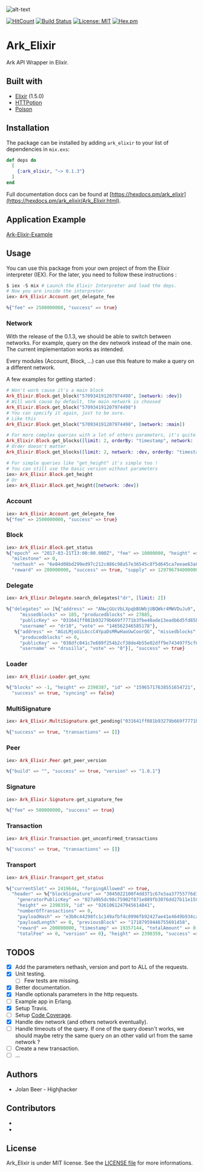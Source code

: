 ![alt-text](https://i.imgur.com/NzAX0oB.png)

[![HitCount](http://hits.dwyl.io/Highjhacker/Ark-Elixir.svg)](http://hits.dwyl.io/Highjhacker/Ark-Elixir) [![Build Status](https://travis-ci.org/Highjhacker/Ark-Elixir.svg?branch=master)](https://travis-ci.org/Highjhacker/Ark-Elixir) [![License: MIT](https://img.shields.io/badge/License-MIT-yellow.svg)](https://opensource.org/licenses/MIT) [![Hex.pm](https://img.shields.io/hexpm/v/ark_elixir.svg)](https://hex.pm/packages/ark_elixir)

# Ark_Elixir

Ark API Wrapper in Elixir.

## Built with
- [Elixir](https://elixir-lang.org/) (1.5.0)
- [HTTPotion](https://github.com/myfreeweb/httpotion)
- [Poison](https://github.com/devinus/poison)

## Installation

The package can be installed by adding `ark_elixir` to your list of dependencies in `mix.exs`:

```elixir
def deps do
  [
    {:ark_elixir, "~> 0.1.3"}
  ]
end
```

Full documentation docs can be found at [https://hexdocs.pm/ark_elixir](https://hexdocs.pm/ark_elixir/Ark_Elixir.html).

## Application Example

[Ark-Elixir-Example](https://github.com/Highjhacker/Ark-Elixir-Example)

## Usage

You can use this package from your own project of from the Elixir interpreter (IEX). For the
later, you need to follow these instructions :

```elixir
$ iex -S mix # Launch the Elixir Interpreter and load the deps.
# Now you are inside the interpreter.
iex> Ark_Elixir.Account.get_delegate_fee

%{"fee" => 2500000000, "success" => true}
```

### Network
With the release of the 0.1.3, we should be able to switch between networks. For example, query on the
dev network instead of the main one. The current implementation works as intended.

Every modules (Account, Block, ...) can use this feature to make a query on a different network.

A few examples for getting started :

```elixir
# Won't work cause it's a main block
Ark_Elixir.Block.get_block("570934191207974498", [network: :dev])
# Will work cause by default, the main network is choosed
Ark_Elixir.Block.get_block("570934191207974498")
# You can specify it again, just to be sure.
# Like this
Ark_Elixir.Block.get_block("570934191207974498", [network: :main])

# For more complex queries with a lot of others parameters, it's quite simple too
Ark_Elixir.Block.get_blocks([limit: 2, orderBy: "timestamp", network: :dev])
# Order doesn't matter
Ark_Elixir.Block.get_blocks([limit: 2, network: :dev, orderBy: "timestamp"])

# For simple queries like "get_height" it's simple too !
# You can still use the basic version without parameters
iex> Ark_Elixir.Block.get_height
# Or
iex> Ark_Elixir.Block.get_height([network: :dev])
```

### Account

```elixir
iex> Ark_Elixir.Account.get_delegate_fee
%{"fee" => 2500000000, "success" => true}
```

### Block

```elixir
iex> Ark_Elixir.Block.get_status
%{"epoch" => "2017-03-21T13:00:00.000Z", "fee" => 10000000, "height" => 2398397,
  "milestone" => 0,
  "nethash" => "6e84d08bd299ed97c212c886c98a57e36545c8f5d645ca7eeae63a8bd62d8988",
  "reward" => 200000000, "success" => true, "supply" => 12979679400000000}
```

### Delegate

```elixir
iex> Ark_Elixir.Delegate.search_delegates("dr", [limit: 2])

%{"delegates" => [%{"address" => "ANwjGUcVbLXpqbBUWbjUBQWkr4MWVDuJu9",
     "missedblocks" => 185, "producedblocks" => 27885,
     "publicKey" => "031641ff081b93279b669f7771b3fbe48ade13eadb6d5fd85bdd025655e349f008",
     "username" => "dr10", "vote" => "146562346585178"},
   %{"address" => "AGzLMjoUiLbccC4YpaDsMRwHaoUwCoorQG", "missedblocks" => 0,
     "producedblocks" => 0,
     "publicKey" => "038dfc041c7e609f254b2cf38de4b55e02dff9e743497f5cf6b67d49d8e44978ce",
     "username" => "drusilla", "vote" => "0"}], "success" => true}
```

### Loader

```elixir
iex> Ark_Elixir.Loader.get_sync

%{"blocks" => -1, "height" => 2398387, "id" => "15965717638551654721",
  "success" => true, "syncing" => false}
```

### MultiSignature

```elixir
iex> Ark_Elixir.MultiSignature.get_pending("031641ff081b93279b669f7771b3fbe48ade13eadb6d5fd85bdd025655e349f008")

%{"success" => true, "transactions" => []}
```

### Peer

```elixir
iex> Ark_Elixir.Peer.get_peer_version

%{"build" => "", "success" => true, "version" => "1.0.1"}
```

### Signature

```elixir
iex> Ark_Elixir.Signature.get_signature_fee

%{"fee" => 500000000, "success" => true}
```

### Transaction

```elixir
iex> Ark_Elixir.Transaction.get_unconfirmed_transactions

%{"success" => true, "transactions" => []}
```

### Transport

```elixir
iex> Ark_Elixir.Transport_get_status

%{"currentSlot" => 2419644, "forgingAllowed" => true,
  "header" => %{"blockSignature" => "3045022100f4dd371c67e3aa37755776d34b1ce13f4fe0c93baab171c043021f8a45a8363d02200f38be5a9530b67872a664b4393d65212a0819892e460de9b9dc0f4fe00620c2",
    "generatorPublicKey" => "027a9b5dc98c75902f871e889fb3076dd27b11e158a49e3915e0307ecd9781f51e",
    "height" => 2398359, "id" => "9261061247945614841",
    "numberOfTransactions" => 0,
    "payloadHash" => "e3b0c44298fc1c149afbf4c8996fb92427ae41e4649b934ca495991b7852b855",
    "payloadLength" => 0, "previousBlock" => "17187959446755691458",
    "reward" => 200000000, "timestamp" => 19357144, "totalAmount" => 0,
    "totalFee" => 0, "version" => 0}, "height" => 2398359, "success" => true}
```

## TODOS

- [x] Add the parameters nethash, version and port to ALL of the requests.
- [x] Unit testing.
    - [ ] Few tests are missing.
- [x] Better documentation.
- [x] Handle optionals parameters in the http requests.
- [ ] Example app in Erlang.
- [x] Setup Travis.
- [ ] Setup [Code Coverage](https://github.com/dwyl/repo-badges).
- [x] Handle dev network (and others network eventually).
- [ ] Handle timeouts of the query. If one of the query doesn't works, we should maybe retry the same query on an other valid url from the same network ?
- [ ] Create a new transaction.
- [ ] ...

## Authors

- Jolan Beer - Highjhacker

## Contributors
-
-

## License

Ark_Elixir is under MIT license. See the [LICENSE file](https://github.com/Highjhacker/Ark-Elixir/blob/master/LICENSE) for more informations.
